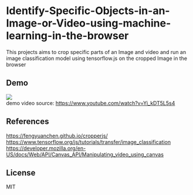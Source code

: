 # Identify-Specific-Objects-in-an-Image-or-Video-using-machine-learning-in-the-browser
This projects aims to crop specific parts of an Image and video and run an image classification model using tensorflow.js on the cropped Image in the browser
## Demo
![](https://github.com/wingedrasengan927/Identify-Specific-Objects-in-an-Image-or-Video-using-machine-learning-in-the-browser/blob/master/videos/cropandpredict.gif) 
<br>demo video source: https://www.youtube.com/watch?v=Yi_kDT5L5s4
## References
https://fengyuanchen.github.io/cropperjs/ 
https://www.tensorflow.org/js/tutorials/transfer/image_classification 
https://developer.mozilla.org/en-US/docs/Web/API/Canvas_API/Manipulating_video_using_canvas
## License
MIT
